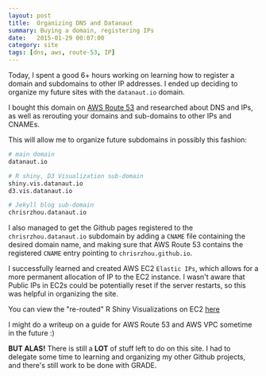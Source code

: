 ```yaml
---
layout: post
title:  Organizing DNS and Datanaut
summary: Buying a domain, registering IPs
date:   2015-01-29 00:07:00
category: site
tags: [dns, aws, route-53, IP]
---
```


Today, I spent a good 6+ hours working on learning how to register a domain and subdomains to other IP addresses.  I 
ended up deciding to organize my future sites with the `datanaut.io` domain.

I bought this domain on [AWS Route 53][] and researched about DNS and IPs, as well as rerouting your domains and 
sub-domains to other IPs and CNAMEs.

This will allow me to organize future subdomains in possibly this fashion:

```bash
# main domain
datanaut.io

# R shiny, D3 Visualization sub-domain
shiny.vis.datanaut.io
d3.vis.datanaut.io

# Jekyll blog sub-domain
chrisrzhou.datanaut.io
```

I also managed to get the Github pages registered to the `chrisrzhou.datanaut.io` subdomain by adding a `CNAME` file 
containing the desired domain name, and making sure that AWS Route 53 contains the registered `CNAME` entry pointing
to `chrisrzhou.github.io`.

I successfully learned and created AWS EC2 `Elastic IPs`, which allows for a  more permanent allocation of IP to the 
EC2 instance.  I wasn't aware that Public IPs in EC2s could be potentially reset if the server restarts, so this was 
helpful in organizing the site.

You can view the "re-routed" R Shiny Visualizations on EC2 [here][shiny ec2]

I might do a writeup on a guide for AWS Route 53 and AWS VPC sometime in the future :)

**BUT ALAS!** There is still a **LOT** of stuff left to do on this site.  I had to delegate some time to learning and
 organizing my other Github projects, and there's still work to be done with GRADE.


<!-- links -->
[aws route 53]: http://aws.amazon.com/route53/
[shiny ec2]: http://shiny.vis.datanaut.io/
